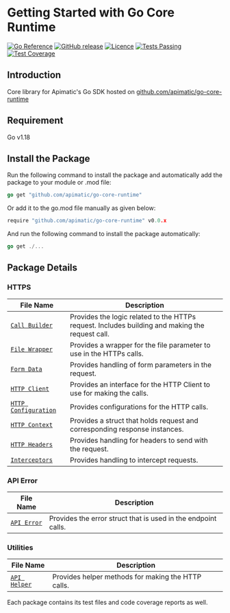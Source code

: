 # Getting Started with Go Core Runtime
[![Go Reference](https://pkg.go.dev/badge/github.com/apimatic/go-core-runtime.svg)](https://pkg.go.dev/github.com/apimatic/go-core-runtime)
[![GitHub release](https://img.shields.io/github/v/release/apimatic/go-core-runtime)](https://pkg.go.dev/github.com/apimatic/go-core-runtime?tab=versions)
[![Licence][license-badge]][license-url]
[![Tests Passing](https://github.com/apimatic/go-core-runtime/actions/workflows/test.yaml/badge.svg)](https://github.com/apimatic/go-core-runtime/actions/workflows/test.yaml)
[![Test Coverage](https://api.codeclimate.com/v1/badges/2c5a5f8dca8e970ac36e/test_coverage)](https://codeclimate.com/github/apimatic/go-core-runtime/test_coverage)

## Introduction

Core library for Apimatic's Go SDK hosted on [github.com/apimatic/go-core-runtime](https://pkg.go.dev/github.com/apimatic/go-core-runtime)

## Requirement

Go v1.18

## Install the Package

Run the following command to install the package and automatically add the package to your module or .mod file:

```go
go get "github.com/apimatic/go-core-runtime"
```

Or add it to the go.mod file manually as given below:

```go
require "github.com/apimatic/go-core-runtime" v0.0.x
```
And run the following command to install the package automatically:

```go
go get ./...
```

## Package Details 
### HTTPS

| File Name                                                                        | Description                                                           |
|-----------------------------------------------------------------------------|-----------------------------------------------------------------------|
| [`Call Builder`](https/callBuilder.go)   | Provides the logic related to the HTTPs request. Includes building and making the request call.                        |
| [`File Wrapper`](https/fileWrapper.go) | Provides a wrapper for the file parameter to use in the HTTPs calls.                    |
| [`Form Data`](https/formData.go) | Provides handling of form parameters in the request.                    |
| [`HTTP Client`](https/httpClient.go) | Provides an interface for the HTTP Client to use for making the calls.                    |
| [`HTTP Configuration`](https/httpConfiguration.go) | Provides configurations for the HTTP calls.                    |
| [`HTTP Context`](https/httpContext.go) | Provides a struct that holds request and corresponding response instances.                    |
| [`HTTP Headers`](https/httpHeaders.go) | Provides handling for headers to send with the request.                    |
| [`Interceptors`](https/interceptors.go) | Provides handling to intercept requests.                    |


### API Error

| File Name                                                                        | Description                                                           |
|-----------------------------------------------------------------------------|-----------------------------------------------------------------------|
| [`API Error`](apiError/apiError.go)   | Provides the error struct that is used in the endpoint calls.                        |


### Utilities

| File Name                                                                        | Description                                                           |
|-----------------------------------------------------------------------------|-----------------------------------------------------------------------|
| [`API Helper`](utilities/apiHelper.go)   | Provides helper methods for making the HTTP calls.                        |


Each package contains its test files and code coverage reports as well.



[license-badge]: https://img.shields.io/badge/licence-APIMATIC-blue
[license-url]: LICENSE

